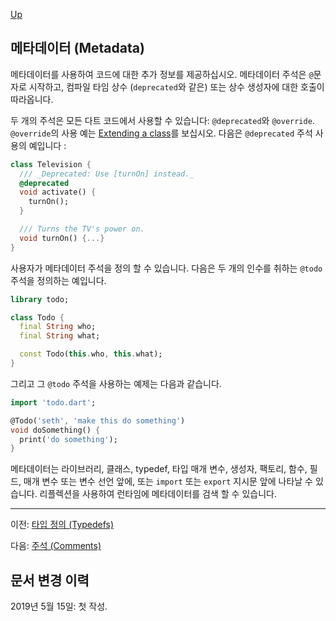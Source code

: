 [Up](./index.md)

##  메타데이터 (Metadata)

메타데이터를 사용하여 코드에 대한 추가 정보를 제공하십시오. 메타데이터 주석은 `@`문자로 시작하고, 컴파일 타임 상수 (`deprecated`와 같은) 또는 상수 생성자에 대한 호출이 따라옵니다.

두 개의 주석은 모든 다트 코드에서 사용할 수 있습니다: `@deprecated`와 `@override`.  `@override`의 사용 예는 [Extending a class](classes.md#extending-a-class)를 보십시오. 다음은 `@deprecated` 주석 사용의 예입니다 :

```dart
class Television {
  /// _Deprecated: Use [turnOn] instead._
  @deprecated
  void activate() {
    turnOn();
  }

  /// Turns the TV's power on.
  void turnOn() {...}
}
```

사용자가 메타데이터 주석을 정의 할 수 있습니다. 다음은 두 개의 인수를 취하는 `@todo` 주석을 정의하는 예입니다.

```dart
library todo;

class Todo {
  final String who;
  final String what;

  const Todo(this.who, this.what);
}
```

그리고 그 `@todo` 주석을 사용하는 예제는 다음과 같습니다.

```dart
import 'todo.dart';

@Todo('seth', 'make this do something')
void doSomething() {
  print('do something');
}
```

메타데이터는 라이브러리, 클래스, typedef, 타입 매개 변수, 생성자, 팩토리, 함수, 필드, 매개 변수 또는 변수 선언 앞에, 또는 `import` 또는 `export` 지시문 앞에 나타날 수 있습니다. 리플렉션을 사용하여 런타임에 메타데이터를 검색 할 수 있습니다.

---

이전: [타입 정의 (Typedefs)](./typedefs.md)

다음: [주석 (Comments)](./comments.md)

## 문서 변경 이력

2019년 5월 15일: 첫 작성.
